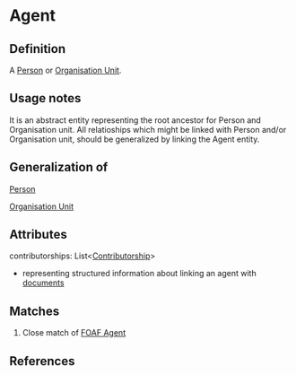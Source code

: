 # Agent

## Definition
A [Person](Person.md) or [Organisation Unit](OrgUnit.md). 

## Usage notes
It is an abstract entity representing the root ancestor for Person and Organisation unit. All relatioships which might be linked with Person and/or Organisation unit, should be generalized by linking the Agent entity. 

## Generalization of
[Person](Person.md)

[Organisation Unit](OrgUnit.md)

## Attributes
contributorships: List<[Contributorship](Contributorship.md)> 
* representing structured information about linking an agent with [documents](Document.md)  

## Matches
1. Close match of [FOAF Agent](http://xmlns.com/foaf/spec/#term_Agent) 

## References
